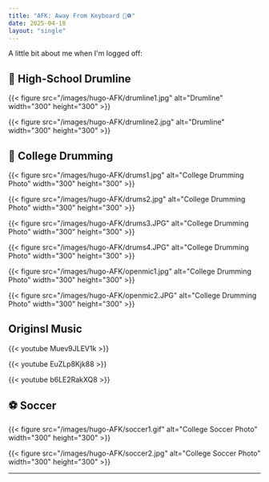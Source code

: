 ```yaml
---
title: "AFK: Away From Keyboard 🥁⚽"
date: 2025-04-18
layout: "single"
---
```


A little bit about me when I'm logged off:

## 🥁 High-School Drumline

{{< figure src="/images/hugo-AFK/drumline1.jpg" alt="Drumline" width="300" height="300" >}}

{{< figure src="/images/hugo-AFK/drumline2.jpg" alt="Drumline" width="300" height="300" >}}

## 🥁 College Drumming

{{< figure src="/images/hugo-AFK/drums1.jpg" alt="College Drumming Photo" width="300" height="300" >}}

{{< figure src="/images/hugo-AFK/drums2.jpg" alt="College Drumming Photo" width="300" height="300" >}}

{{< figure src="/images/hugo-AFK/drums3.JPG" alt="College Drumming Photo" width="300" height="300" >}}

{{< figure src="/images/hugo-AFK/drums4.JPG" alt="College Drumming Photo" width="300" height="300" >}}

{{< figure src="/images/hugo-AFK/openmic1.jpg" alt="College Drumming Photo" width="300" height="300" >}}

{{< figure src="/images/hugo-AFK/openmic2.JPG" alt="College Drumming Photo" width="300" height="300" >}}

## Originsl Music

{{< youtube Muev9JLEV1k >}}

{{< youtube EuZLp8Kjk88 >}}

{{< youtube b6LE2RakXQ8 >}}

## ⚽ Soccer

{{< figure src="/images/hugo-AFK/soccer1.gif" alt="College Soccer Photo" width="300" height="300" >}}

{{< figure src="/images/hugo-AFK/soccer2.jpg" alt="College Soccer Photo" width="300" height="300" >}}

---
